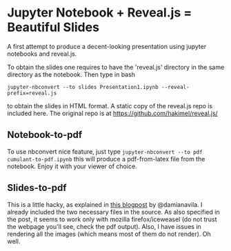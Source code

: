 # Jupyter Notebook + Reveal.js = Beautiful Slides

A first attempt to produce a decent-looking presentation
using jupyter notebooks and reveal.js.

To obtain the slides one requires to have the 'reveal.js'
directory 
in the same directory as the notebook.
Then type in bash
```
jupyter-nbconvert --to slides Presentation1.ipynb --reveal-prefix=reveal.js
```
to obtain the slides in HTML format.
A static copy of the reveal.js repo is included here. 
The original repo is at https://github.com/hakimel/reveal.js/

## Notebook-to-pdf

To use nbconvert nice feature, just type
`
jupyter-nbconvert --to pdf cumulant-to-pdf.ipynb
`
this will produce a pdf-from-latex file from the notebook. 
Enjoy it with your viewer of choice. 

## Slides-to-pdf

This is a little hacky, as explained in 
[this blogpost](http://www.damian.oquanta.info/posts/a-little-hack-to-get-a-pdf-from-your-ipython-slides.html)
by @damianavila. 
I already included the two necessary files in the source. 
As also specified in the post, it seems to work only with mozilla firefox/iceweasel 
(do not trust the webpage you'll see, check the pdf output). 
Also, I have issues in rendering all the images (which means most of them do not render). Oh well.
